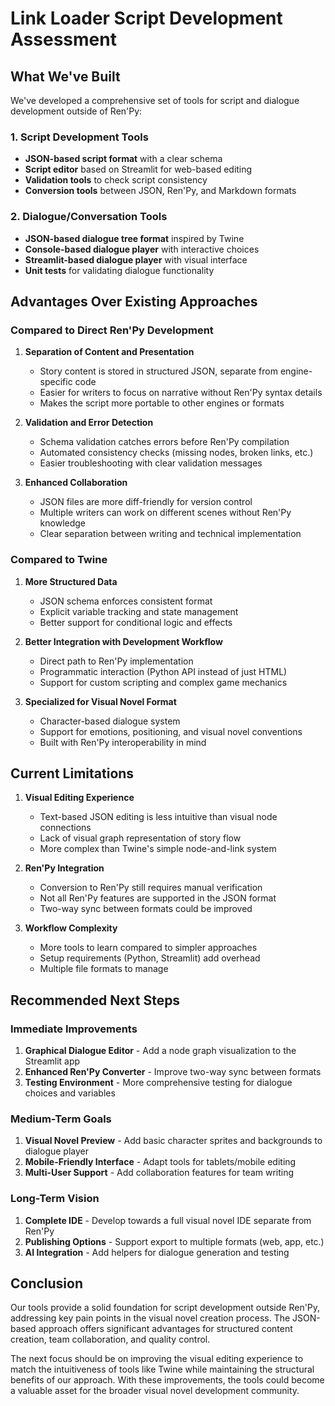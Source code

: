 # Link Loader Script Development Assessment

## What We've Built

We've developed a comprehensive set of tools for script and dialogue development outside of Ren'Py:

### 1. Script Development Tools
- **JSON-based script format** with a clear schema
- **Script editor** based on Streamlit for web-based editing
- **Validation tools** to check script consistency
- **Conversion tools** between JSON, Ren'Py, and Markdown formats

### 2. Dialogue/Conversation Tools
- **JSON-based dialogue tree format** inspired by Twine
- **Console-based dialogue player** with interactive choices
- **Streamlit-based dialogue player** with visual interface
- **Unit tests** for validating dialogue functionality

## Advantages Over Existing Approaches

### Compared to Direct Ren'Py Development

1. **Separation of Content and Presentation**
   - Story content is stored in structured JSON, separate from engine-specific code
   - Easier for writers to focus on narrative without Ren'Py syntax details
   - Makes the script more portable to other engines or formats

2. **Validation and Error Detection**
   - Schema validation catches errors before Ren'Py compilation
   - Automated consistency checks (missing nodes, broken links, etc.)
   - Easier troubleshooting with clear validation messages

3. **Enhanced Collaboration**
   - JSON files are more diff-friendly for version control
   - Multiple writers can work on different scenes without Ren'Py knowledge
   - Clear separation between writing and technical implementation

### Compared to Twine

1. **More Structured Data**
   - JSON schema enforces consistent format
   - Explicit variable tracking and state management
   - Better support for conditional logic and effects

2. **Better Integration with Development Workflow**
   - Direct path to Ren'Py implementation
   - Programmatic interaction (Python API instead of just HTML)
   - Support for custom scripting and complex game mechanics

3. **Specialized for Visual Novel Format**
   - Character-based dialogue system
   - Support for emotions, positioning, and visual novel conventions
   - Built with Ren'Py interoperability in mind

## Current Limitations

1. **Visual Editing Experience**
   - Text-based JSON editing is less intuitive than visual node connections
   - Lack of visual graph representation of story flow
   - More complex than Twine's simple node-and-link system

2. **Ren'Py Integration**
   - Conversion to Ren'Py still requires manual verification
   - Not all Ren'Py features are supported in the JSON format
   - Two-way sync between formats could be improved

3. **Workflow Complexity**
   - More tools to learn compared to simpler approaches
   - Setup requirements (Python, Streamlit) add overhead
   - Multiple file formats to manage

## Recommended Next Steps

### Immediate Improvements
1. **Graphical Dialogue Editor** - Add a node graph visualization to the Streamlit app
2. **Enhanced Ren'Py Converter** - Improve two-way sync between formats
3. **Testing Environment** - More comprehensive testing for dialogue choices and variables

### Medium-Term Goals
1. **Visual Novel Preview** - Add basic character sprites and backgrounds to dialogue player
2. **Mobile-Friendly Interface** - Adapt tools for tablets/mobile editing
3. **Multi-User Support** - Add collaboration features for team writing

### Long-Term Vision
1. **Complete IDE** - Develop towards a full visual novel IDE separate from Ren'Py
2. **Publishing Options** - Support export to multiple formats (web, app, etc.)
3. **AI Integration** - Add helpers for dialogue generation and testing

## Conclusion

Our tools provide a solid foundation for script development outside Ren'Py, addressing key pain points in the visual novel creation process. The JSON-based approach offers significant advantages for structured content creation, team collaboration, and quality control.

The next focus should be on improving the visual editing experience to match the intuitiveness of tools like Twine while maintaining the structural benefits of our approach. With these improvements, the tools could become a valuable asset for the broader visual novel development community.